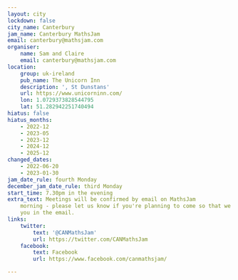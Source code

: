 ```yaml
---
layout: city
lockdown: false
city_name: Canterbury
jam_name: Canterbury MathsJam
email: canterbury@mathsjam.com
organiser:
    name: Sam and Claire
    email: canterbury@mathsjam.com
location:
    group: uk-ireland
    pub_name: The Unicorn Inn
    description: ', St Dunstans'
    url: https://www.unicorninn.com/
    lon: 1.0729373828544795
    lat: 51.282942251740494
hiatus: false
hiatus_months:
    - 2022-12
    - 2023-05
    - 2023-12
    - 2024-12
    - 2025-12
changed_dates:
    - 2022-06-20
    - 2023-01-30
jam_date_rule: fourth Monday
december_jam_date_rule: third Monday
start_time: 7.30pm in the evening
extra_text: Meetings will be confirmed by email on MathsJam
    morning - please let us know if you're planning to come so that we can include
    you in the email.
links:
    twitter:
        text: '@CANMathsJam'
        url: https://twitter.com/CANMathsJam
    facebook:
        text: Facebook
        url: https://www.facebook.com/canmathsjam/

---
```



